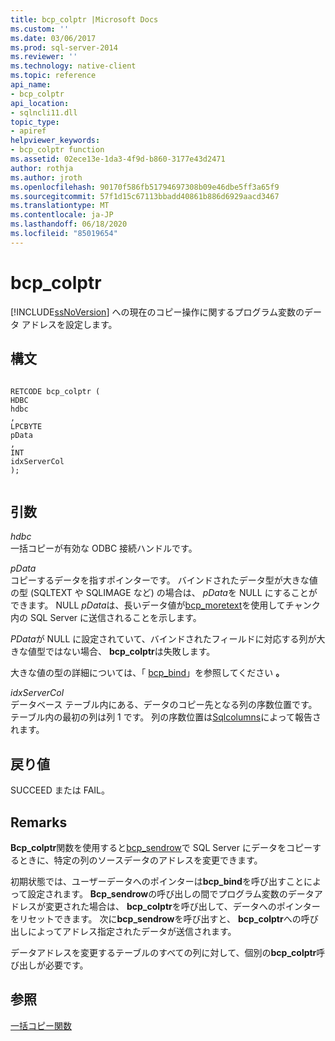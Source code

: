 ```yaml
---
title: bcp_colptr |Microsoft Docs
ms.custom: ''
ms.date: 03/06/2017
ms.prod: sql-server-2014
ms.reviewer: ''
ms.technology: native-client
ms.topic: reference
api_name:
- bcp_colptr
api_location:
- sqlncli11.dll
topic_type:
- apiref
helpviewer_keywords:
- bcp_colptr function
ms.assetid: 02ece13e-1da3-4f9d-b860-3177e43d2471
author: rothja
ms.author: jroth
ms.openlocfilehash: 90170f586fb51794697308b09e46dbe5ff3a65f9
ms.sourcegitcommit: 57f1d15c67113bbadd40861b886d6929aacd3467
ms.translationtype: MT
ms.contentlocale: ja-JP
ms.lasthandoff: 06/18/2020
ms.locfileid: "85019654"
---
```

# <a name="bcp_colptr"></a>bcp_colptr
  [!INCLUDE[ssNoVersion](../../includes/ssnoversion-md.md)] への現在のコピー操作に関するプログラム変数のデータ アドレスを設定します。  
  
## <a name="syntax"></a>構文  
  
```  
  
RETCODE bcp_colptr (  
HDBC   
hdbc  
,  
LPCBYTE   
pData  
,  
INT   
idxServerCol  
);  
  
```  
  
## <a name="arguments"></a>引数  
 *hdbc*  
 一括コピーが有効な ODBC 接続ハンドルです。  
  
 *pData*  
 コピーするデータを指すポインターです。 バインドされたデータ型が大きな値の型 (SQLTEXT や SQLIMAGE など) の場合は、 *pData*を NULL にすることができます。 NULL *pData*は、長いデータ値が[bcp_moretext](bcp-moretext.md)を使用してチャンク内の SQL Server に送信されることを示します。  
  
 *PData*が NULL に設定されていて、バインドされたフィールドに対応する列が大きな値型ではない場合、 **bcp_colptr**は失敗します。  
  
 大きな値の型の詳細については、「 [bcp_bind](bcp-bind.md)」を参照してください **。**  
  
 *idxServerCol*  
 データベース テーブル内にある、データのコピー先となる列の序数位置です。 テーブル内の最初の列は列 1 です。 列の序数位置は[Sqlcolumns](../native-client-odbc-api/sqlcolumns.md)によって報告されます。  
  
## <a name="returns"></a>戻り値  
 SUCCEED または FAIL。  
  
## <a name="remarks"></a>Remarks  
 **Bcp_colptr**関数を使用すると[bcp_sendrow](bcp-sendrow.md)で SQL Server にデータをコピーするときに、特定の列のソースデータのアドレスを変更できます。  
  
 初期状態では、ユーザーデータへのポインターは**bcp_bind**を呼び出すことによって設定されます。 **Bcp_sendrow**の呼び出しの間でプログラム変数のデータアドレスが変更された場合は、 **bcp_colptr**を呼び出して、データへのポインターをリセットできます。 次に**bcp_sendrow**を呼び出すと、 **bcp_colptr**への呼び出しによってアドレス指定されたデータが送信されます。  
  
 データアドレスを変更するテーブルのすべての列に対して、個別の**bcp_colptr**呼び出しが必要です。  
  
## <a name="see-also"></a>参照  
 [一括コピー関数](sql-server-driver-extensions-bulk-copy-functions.md)  
  
  
